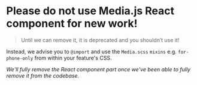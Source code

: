 # Please do not use Media.js React component for new work!

> Until we can remove it, it is deprecated and you shouldn’t use it!

Instead, we advise you to `@import` and use the `Media.scss` `mixins` e.g. `for-phone-only` from within your feature's CSS.

_We'll fully remove the React component part once we've been able to fully remove it from the codebase._
